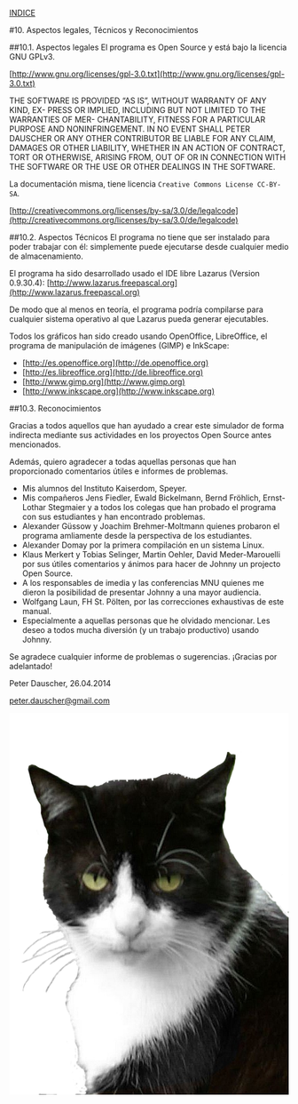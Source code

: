 [INDICE](./README.md)

#10. Aspectos legales, Técnicos y Reconocimientos


##10.1. Aspectos legales
El programa es Open Source y está bajo la licencia GNU GPLv3.

[http://www.gnu.org/licenses/gpl-3.0.txt](http://www.gnu.org/licenses/gpl-3.0.txt)

THE SOFTWARE IS PROVIDED “AS IS”, WITHOUT WARRANTY OF ANY KIND, EX-
PRESS OR IMPLIED, INCLUDING BUT NOT LIMITED TO THE WARRANTIES OF MER-
CHANTABILITY, FITNESS FOR A PARTICULAR PURPOSE AND NONINFRINGEMENT.
IN NO EVENT SHALL PETER DAUSCHER OR ANY OTHER CONTRIBUTOR BE LIABLE
FOR ANY CLAIM, DAMAGES OR OTHER LIABILITY, WHETHER IN AN ACTION OF
CONTRACT, TORT OR OTHERWISE, ARISING FROM, OUT OF OR IN CONNECTION
WITH THE SOFTWARE OR THE USE OR OTHER DEALINGS IN THE SOFTWARE.

La documentación misma, tiene licencia `Creative Commons License CC-BY-SA`.

[http://creativecommons.org/licenses/by-sa/3.0/de/legalcode](http://creativecommons.org/licenses/by-sa/3.0/de/legalcode)


##10.2. Aspectos Técnicos
El programa no tiene que ser instalado para poder trabajar con él:
simplemente puede ejecutarse desde cualquier medio de almacenamiento.

El programa ha sido desarrollado usado el IDE libre Lazarus (Version 0.9.30.4):
[http://www.lazarus.freepascal.org](http://www.lazarus.freepascal.org)

De modo que al menos en teoría, el programa podría compilarse para cualquier
sistema operativo al que Lazarus pueda generar ejecutables.

Todos los gráficos han sido creado usando OpenOffice, LibreOffice, 
el programa de manipulación de imágenes (GIMP) e InkScape:

* [http://es.openoffice.org](http://de.openoffice.org)
* [http://es.libreoffice.org](http://de.libreoffice.org)
* [http://www.gimp.org](http://www.gimp.org)
* [http://www.inkscape.org](http://www.inkscape.org)


##10.3. Reconocimientos

Gracias a todos aquellos que han ayudado a crear este simulador de forma indirecta
mediante sus actividades en los proyectos Open Source antes mencionados.

Además, quiero agradecer a todas aquellas personas que han proporcionado
comentarios útiles e informes de problemas.

* Mis alumnos del Instituto Kaiserdom, Speyer.
* Mis compañeros Jens Fiedler, Ewald Bickelmann, Bernd Fröhlich, Ernst-Lothar
Stegmaier y a todos los colegas que han probado el programa con sus estudiantes
y han encontrado problemas.
* Alexander Güssow y Joachim Brehmer-Moltmann quienes probaron el programa
amliamente desde la perspectiva de los estudiantes.
* Alexander Domay por la primera compilación en un sistema Linux.
* Klaus Merkert y Tobias Selinger, Martin Oehler, David Meder-Marouelli 
por sus útiles comentarios y ánimos para hacer de Johnny un projecto
Open Source.
* A los responsables de imedia y las conferencias MNU quienes me dieron
la posibilidad de presentar Johnny a una mayor audiencia.
* Wolfgang Laun, FH St. Pölten, por las correcciones exhaustivas de este manual.
* Especialmente a aquellas personas que he olvidado mencionar.
Les deseo a todos mucha diversión (y un trabajo productivo) usando Johnny.

Se agradece cualquier informe de problemas o sugerencias. ¡Gracias por adelantado!

Peter Dauscher, 26.04.2014

peter.dauscher@gmail.com

![Gato](./imagen/cat.png)
